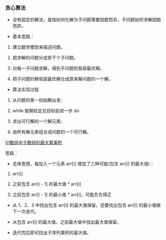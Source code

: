### 贪心算法

- 没有固定的解法，是指如何化解为子问题需要因题而异，子问题如何求解因题而异。


- 基本思路：
1. 建立数学模型来描述问题。

2. 把求解的问题分成若干个子问题。

3. 对每一子问题求解，得到子问题的局部最优解。

4. 把子问题的解局部最优解合成原来解问题的一个解。

- 算法实现过程 
  
1. 从问题的某一初始解出发;

2. while 能朝给定总目标前进一步 do

3. 求出可行解的一个解元素;

4. 由所有解元素组合成问题的一个可行解。

[01数组中子数组的最大累乘积](https://www.nowcoder.com/practice/f46135ecf26a45b3b964239ebc745aac?tpId=101&tqId=33100&rp=1&ru=/exam/oj/ta&qru=/exam/oj/ta&sourceUrl=%2Fexam%2Foj%2Fta%3FtpId%3D101&difficulty=undefined&judgeStatus=undefined&tags=&title=)

思路：

- 总体思想，每加入一个元素 arr[i] 增加了三种可能(包含 arr[i] 的最大值)：
  
1. arr[i]

2. 之前包含 arr[i - 1] 的最大值 * arr[i]

3. 之前包含 arr[i - 1] 的最小值 * arr[i]，可能负负得正

- 从 1、2、3 中找出包含 arr[i] 的最大值保留。还要找出包含 arr[i] 的最小值做下一次迭代。

- 从包含 arr[i] 的最大值、之前最大值中找出最大值保留。

- 迭代完后即可找出子序列乘积的最大值。